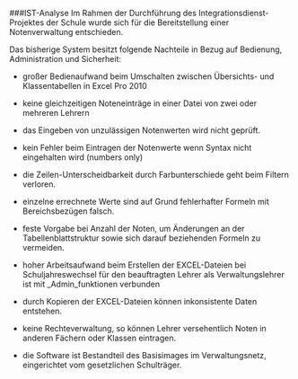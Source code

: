 ###IST-Analyse
Im Rahmen der Durchführung des Integrationsdienst-Projektes der Schule wurde sich für die Bereitstellung einer Notenverwaltung entschieden.

Das bisherige System besitzt folgende Nachteile in Bezug auf Bedienung, Administration und Sicherheit:

- großer Bedienaufwand beim Umschalten zwischen Übersichts- und Klassentabellen in Excel Pro 2010

- keine gleichzeitigen Noteneinträge in einer Datei von zwei oder mehreren Lehrern

- das Eingeben von unzulässigen Notenwerten wird nicht geprüft. 

- kein Fehler beim Eintragen der Notenwerte wenn Syntax nicht eingehalten wird (numbers only)

- die Zeilen-Unterscheidbarkeit durch Farbunterschiede geht beim Filtern verloren.

- einzelne errechnete Werte sind auf Grund fehlerhafter Formeln mit Bereichsbezügen falsch.

- feste Vorgabe bei Anzahl der Noten, um Änderungen an der Tabellenblattstruktur sowie sich darauf beziehenden Formeln zu vermeiden.

- hoher Arbeitsaufwand beim Erstellen der EXCEL-Dateien bei Schuljahreswechsel für den beauftragten Lehrer als Verwaltungslehrer  ist mit _Admin_funktionen verbunden

- durch Kopieren der EXCEL-Dateien können inkonsistente Daten entstehen.

- keine Rechteverwaltung, so können Lehrer versehentlich Noten in anderen Fächern oder Klassen eintragen.

- die Software ist Bestandteil des Basisimages im Verwaltungsnetz, eingerichtet vom gesetzlichen Schulträger.
